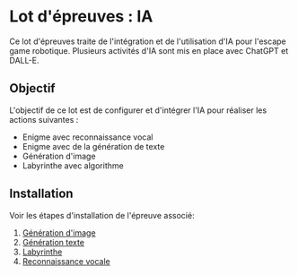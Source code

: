 # Lot d'épreuves : IA

Ce lot d'épreuves traite de l'intégration et de l'utilisation d'IA pour l'escape game robotique. Plusieurs activités d'IA sont mis en place avec ChatGPT et DALL-E. 

## Objectif

L'objectif de ce lot est de configurer et d'intégrer l'IA pour réaliser les actions suivantes :
- Enigme avec reconnaissance vocal
- Enigme avec de la génération de texte
- Génération d'image
- Labyrinthe avec algorithme

## Installation

Voir les étapes d'installation de l'épreuve associé:

1. [Génération d'image](<./Génération d'image/readme.md>)
2. [Génération texte](<./Génération texte/readme.md>)
3. [Labyrinthe](./Labyrinthe/readme.md)
4. [Reconnaissance vocale](<./Reconnaissance vocale/readme.md>)